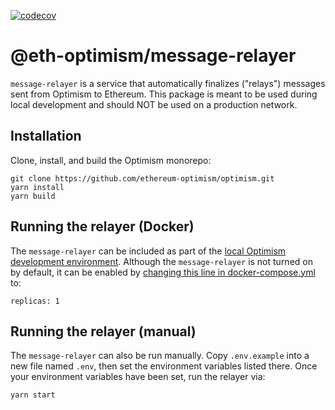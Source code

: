 [![codecov](https://codecov.io/gh/ethereum-optimism/optimism/branch/master/graph/badge.svg?token=0VTG7PG7YR&flag=message-relayer)](https://codecov.io/gh/ethereum-optimism/optimism)

# @eth-optimism/message-relayer

`message-relayer` is a service that automatically finalizes ("relays") messages sent from Optimism to Ethereum.
This package is meant to be used during local development and should NOT be used on a production network.

## Installation

Clone, install, and build the Optimism monorepo:

```
git clone https://github.com/ethereum-optimism/optimism.git
yarn install
yarn build
```

## Running the relayer (Docker)

The `message-relayer` can be included as part of the [local Optimism development environment](https://community.optimism.io/docs/developers/build/dev-node/).
Although the `message-relayer` is not turned on by default, it can be enabled by [changing this line in docker-compose.yml](https://github.com/ethereum-optimism/optimism/blob/51a527b8e3fe69940fb8c0f5e4aa2e0ae8ee294c/ops/docker-compose.yml#L129) to:

```
replicas: 1
```

## Running the relayer (manual)

The `message-relayer` can also be run manually.
Copy `.env.example` into a new file named `.env`, then set the environment variables listed there.
Once your environment variables have been set, run the relayer via:

```
yarn start
```
